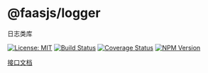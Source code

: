 # @faasjs/logger

日志类库

[![License: MIT](https://img.shields.io/npm/l/@faasjs/logger.svg)](https://github.com/faasjs/logger/blob/master/LICENSE)
[![Build Status](https://img.shields.io/travis/com/faasjs/logger.svg)](https://travis-ci.com/faasjs/logger)
[![Coverage Status](https://img.shields.io/codecov/c/github/faasjs/logger.svg)](https://codecov.io/gh/faasjs/logger)
[![NPM Version](https://img.shields.io/npm/v/@faasjs/logger.svg)](https://www.npmjs.com/package/@faasjs/logger)

[接口文档](https://github.com/faasjs/logger/blob/master/API.md)
